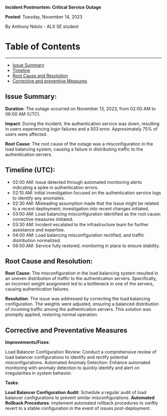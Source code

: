 **Incident Postmortem: Critical Service Outage**

**Posted**: Tuesday, November 14, 2023

By Anthony Ndolo - ALX SE student

# Table of Contents
***

* [Issue Summary](#Issue-summary)
* [Timeline](#Timeline)
* [Root Cause and Resolution](#Root-Cause-and-Resolution)
* [Corrective and preventive Measures](#Corrective-and-preventive-Measures)

## **Issue Summary**:

**Duration**: The outage occurred on November 13, 2023, from 02:00 AM to 06:00 AM (UTC).

**Impact**: During the incident, the authentication service was down, resulting in users experiencing login failures and a 503 error. Approximately 75% of users were affected.

**Root Cause**: The root cause of the outage was a misconfiguration in the load balancing system, causing a failure in distributing traffic to the authentication servers.

## **Timeline (UTC)**:

* 02:00 AM: Issue detected through automated monitoring alerts indicating a spike in authentication errors.
* 02:10 AM: Initial investigation focused on the authentication service logs to identify any anomalies.
* 02:30 AM: Misleading assumption made that the issue might be related to a recent deployment; investigation into recent changes initiated.
* 03:00 AM: Load balancing misconfiguration identified as the root cause; corrective measures initiated.
* 03:30 AM: Incident escalated to the infrastructure team for further assistance and expertise.
* 04:00 AM: Load balancing misconfiguration rectified, and traffic distribution normalized.
* 06:00 AM: Service fully restored; monitoring in place to ensure stability.

## **Root Cause and Resolution**:

**Root Cause**: The misconfiguration in the load balancing system resulted in an uneven distribution of traffic to the authentication servers. Specifically, an incorrect weight assignment led to a bottleneck in one of the servers, causing authentication failures.

**Resolution**: The issue was addressed by correcting the load balancing configuration. The weights were adjusted, ensuring a balanced distribution of incoming traffic among the authentication servers. This solution was promptly applied, restoring normal operation.

## **Corrective and Preventative Measures**

**Improvements/Fixes**:

Load Balancer Configuration Review: Conduct a comprehensive review of load balancer configurations to identify and rectify potential misconfigurations.
Automated Anomaly Detection: Enhance automated monitoring with anomaly detection to quickly identify and alert on irregularities in system behavior.

**Tasks**:

**Load Balancer Configuration Audit**: Schedule a regular audit of load balancer configurations to prevent similar misconfigurations.
**Automated Rollback Procedures**: Implement automated rollback procedures to swiftly revert to a stable configuration in the event of issues post-deployment.
